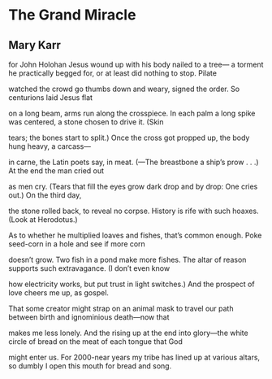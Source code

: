 # The Grand Miracle
## Mary Karr
for John Holohan
Jesus wound up with his body nailed to a tree—
a torment he practically begged for,
or at least did nothing to stop. Pilate

watched the crowd go thumbs down
and weary, signed the order.
So centurions laid Jesus flat

on a long beam, arms run along the crosspiece.
In each palm a long spike was centered,
a stone chosen to drive it. (Skin

tears; the bones start to split.)
Once the cross got propped up,
the body hung heavy, a carcass—

in carne, the Latin poets say, in meat.
(—The breastbone a ship’s prow . . .)
At the end the man cried out

as men cry. (Tears that fill the eyes
grow dark drop and by drop: One
cries out.) On the third day,

the stone rolled back, to reveal
no corpse. History is rife
with such hoaxes. (Look at Herodotus.)

As to whether he multiplied
loaves and fishes, that’s common enough.
Poke seed-corn in a hole and see if more corn

doesn’t grow. Two fish in a pond
make more fishes. The altar of reason
supports such extravagance. (I don’t even know

how electricity works, but put trust
in light switches.) And the prospect
of love cheers me up, as gospel.

That some creator might strap on
an animal mask to travel our path between birth
and ignominious death—now that

makes me less lonely. And the rising up
at the end into glory—the white circle of bread
on the meat of each tongue that God

might enter us. For 2000-near years
my tribe has lined up at various altars,
so dumbly I open this mouth for bread and song.
